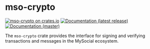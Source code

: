 # mso-crypto

[![mso-crypto on crates.io](https://img.shields.io/crates/v/mso-crypto)](https://crates.io/crates/mso-crypto)
[![Documentation (latest release)](https://img.shields.io/badge/docs-latest-brightgreen)](https://docs.rs/mso-crypto)
[![Documentation (master)](https://img.shields.io/badge/docs-master-59f)](https://mystenlabs.github.io/mso-rust-sdk/mso_crypto/)

The `mso-crypto` crate provides the interface for signing and verifying
transactions and messages in the MySocial ecosystem.
